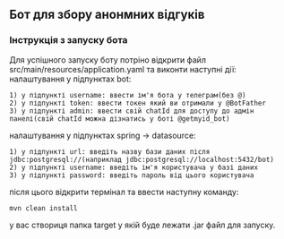##                                  Бот для збору анонмних відгуків
###                                    Інструкція з запуску бота
Для успішного запуску боту потріно відкрити файл src/main/resources/application.yaml та виконти наступні дії:
налаштування у підпунктах bot:

    1) у підпункті username: ввести ім'я бота у телеграм(без @)
    2) у підпункті token: ввести токен який ви отримали у @BotFather
    3) у підпункті admin: ввести свій chatId для доступу до адмін панелі(свій chatId можна дізнатись у боті @getmyid_bot)

налаштування у підпунктах spring -> datasource:

    1) у підпункті url: введіть назву бази даних після jdbc:postgresql://(наприклад jdbc:postgresql://localhost:5432/bot)
    2) у підпункті username: введіть ім'я користувача у базі даних
    3) у підпункті password: введіть пароль від цього користувача

після цього відкрити термінал та ввести наступну команду:

```
mvn clean install
```

у вас створиця папка target у якій буде лежати .jar файл для запуску.